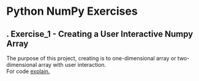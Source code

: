 # Python NumPy Exercises
## . Exercise_1 - Creating a User Interactive Numpy Array
The purpose of this project, creating is to one-dimensional array or two-dimensional array with user interaction.<br/>
For code [explain.](https://github.com/yasinbrcn/PythonNumPyExercises/blob/main/Exercises_01/create_numpy_array.ipynb)

